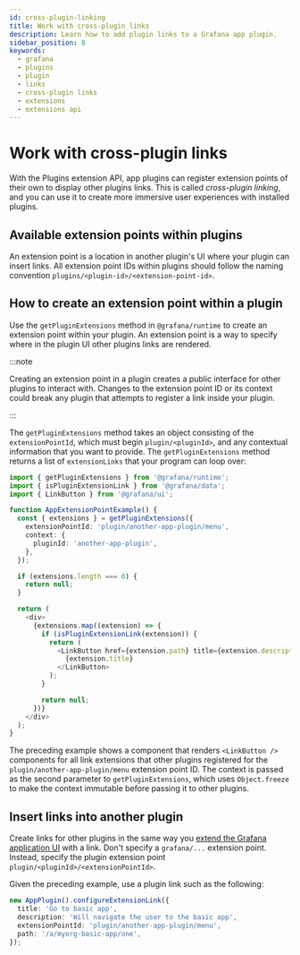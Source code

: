 ```yaml
---
id: cross-plugin-linking
title: Work with cross-plugin links
description: Learn how to add plugin links to a Grafana app plugin.
sidebar_position: 8
keywords:
  - grafana
  - plugins
  - plugin
  - links
  - cross-plugin links
  - extensions
  - extensions api
---
```


# Work with cross-plugin links

With the Plugins extension API, app plugins can register extension points of their own to display other plugins links. This is called _cross-plugin linking_, and you can use it to create more immersive user experiences with installed plugins.

## Available extension points within plugins

An extension point is a location in another plugin's UI where your plugin can insert links. All extension point IDs within plugins should follow the naming convention `plugins/<plugin-id>/<extension-point-id>`.

## How to create an extension point within a plugin

Use the `getPluginExtensions` method in `@grafana/runtime` to create an extension point within your plugin. An extension point is a way to specify where in the plugin UI other plugins links are rendered.

:::note

Creating an extension point in a plugin creates a public interface for other plugins to interact with. Changes to the extension point ID or its context could break any plugin that attempts to register a link inside your plugin.

:::

The `getPluginExtensions` method takes an object consisting of the `extensionPointId`, which must begin `plugin/<pluginId>`, and any contextual information that you want to provide. The `getPluginExtensions` method returns a list of `extensionLinks` that your program can loop over:

```typescript
import { getPluginExtensions } from '@grafana/runtime';
import { isPluginExtensionLink } from '@grafana/data';
import { LinkButton } from '@grafana/ui';

function AppExtensionPointExample() {
  const { extensions } = getPluginExtensions({
    extensionPointId: 'plugin/another-app-plugin/menu',
    context: {
      pluginId: 'another-app-plugin',
    },
  });

  if (extensions.length === 0) {
    return null;
  }

  return (
    <div>
      {extensions.map((extension) => {
        if (isPluginExtensionLink(extension)) {
          return (
            <LinkButton href={extension.path} title={extension.description} key={extension.key}>
              {extension.title}
            </LinkButton>
          );
        }

        return null;
      })}
    </div>
  );
}
```

The preceding example shows a component that renders `<LinkButton />` components for all link extensions that other plugins registered for the `plugin/another-app-plugin/menu` extension point ID. The context is passed as the second parameter to `getPluginExtensions`, which uses `Object.freeze` to make the context immutable before passing it to other plugins.

## Insert links into another plugin

Create links for other plugins in the same way you [extend the Grafana application UI](./extend-the-grafana-ui-with-links) with a link. Don't specify a `grafana/...` extension point. Instead, specify the plugin extension point `plugin/<pluginId>/<extensionPointId>`.

Given the preceding example, use a plugin link such as the following:

```typescript
new AppPlugin().configureExtensionLink({
  title: 'Go to basic app',
  description: 'Will navigate the user to the basic app',
  extensionPointId: 'plugin/another-app-plugin/menu',
  path: '/a/myorg-basic-app/one',
});
```
